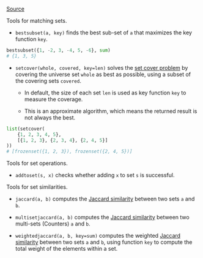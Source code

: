 [Source](https://github.com/chuanconggao/extratools/blob/master/extratools/settools.py)

Tools for matching sets.

- `bestsubset(a, key)` finds the best sub-set of `a` that maximizes the key function `key`.

``` python
bestsubset({1, -2, 3, -4, 5, -6}, sum)
# {1, 3, 5}
```

- `setcover(whole, covered, key=len)` solves the [set cover problem](https://en.wikipedia.org/wiki/Set_cover_problem) by covering the universe set `whole` as best as possible, using a subset of the covering sets `covered`.

    - In default, the size of each set `len` is used as key function `key` to measure the coverage.

    - This is an approximate algorithm, which means the returned result is not always the best.

``` python
list(setcover(
    {1, 2, 3, 4, 5},
    [{1, 2, 3}, {2, 3, 4}, {2, 4, 5}]
))
# [frozenset({1, 2, 3}), frozenset({2, 4, 5})]
```

Tools for set operations.

- `addtoset(s, x)` checks whether adding `x` to set `s` is successful.

Tools for set similarities.

- `jaccard(a, b)` computes the [Jaccard similarity](https://en.wikipedia.org/wiki/Jaccard_index) between two sets `a` and `b`.

- `multisetjaccard(a, b)` computes the [Jaccard similarity](https://en.wikipedia.org/wiki/Jaccard_index) between two multi-sets (Counters) `a` and `b`.

- `weightedjaccard(a, b, key=sum)` computes the weighted [Jaccard similarity](https://en.wikipedia.org/wiki/Jaccard_index) between two sets `a` and `b`, using function `key` to compute the total weight of the elements within a set.
